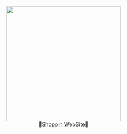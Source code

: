 
<div id="header" align="center">
  <img src="https://media.giphy.com/media/PLGtXGjpuYv7HFcMJM/giphy.gif" width="300"/>
</div>
<div id="words" align="center">
  <a href="https://clck.ru/34MFy3">👗Shoppin WebSite👗</a>
</div>
  
